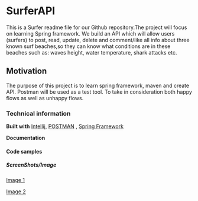 # SurferAPI
This is a Surfer readme file for our Github repository.The project will focus on learning Spring framework.
We build an API which will allow users (surfers) to post, read, 
update, delete and comment/like all info about three known surf beaches,so they can know what 
conditions are in these beaches such as: waves height, water temperature, shark attacks etc.
## Motivation
The purpose of this project is to learn spring framework, maven and create API.
Postman will be used as a test tool. 
To take in consideration both happy flows as well as unhappy flows.
### Technical information
**Built with** [Intellij](https://www.jetbrains.com/idea/),
 [POSTMAN](https://grupp3.postman.co/workspace/Scool-Project~eebc92df-6089-4b71-a890-dbef1dc73151/overview)
, [Spring Framework](https://spring.io/projects/spring-framework)

**Documentation** 

#### Code samples

##### ScreenShots/Image
[Image 1](https://drive.google.com/file/d/1g-p6xonHmpxQylbuYPj0lI3_9XL99pjC/view?usp=sharing)

[Image 2](https://drive.google.com/file/d/1g32kTb_Vh1_Gn0TzAC96RjOK3fCWSDwf/view?usp=sharing)
